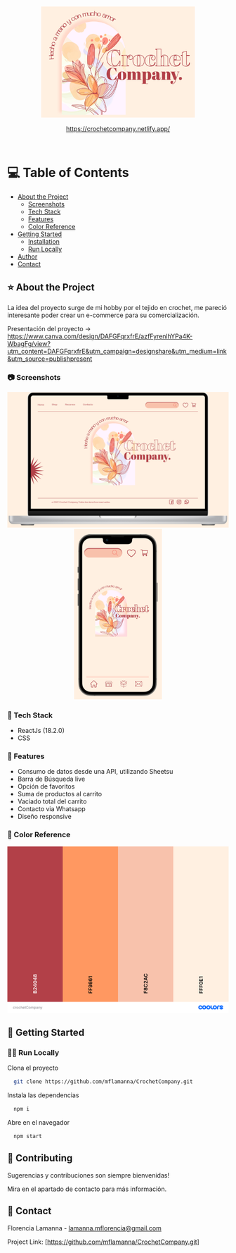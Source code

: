 <div align="center">

  <img src="./src/Assets/Img/readmeLogo.png" alt="logo" width="350" height="auto" />
  
  
  https://crochetcompany.netlify.app/
  
  
  </div>

<br />

<!-- Table of Contents -->
# 💻 Table of Contents

- [About the Project](#star2-about-the-project)
  * [Screenshots](#camera-screenshots)
  * [Tech Stack](#space_invader-tech-stack)
  * [Features](#dart-features)
  * [Color Reference](#art-color-reference)
- [Getting Started](#toolbox-getting-started)
  * [Installation](#gear-installation)
  * [Run Locally](#running-run-locally)
- [Author](#wave-contributing)
- [Contact](#contact)

  

<!-- About the Project -->
## ⭐ About the Project
La idea del proyecto surge de mi hobby por el tejido en crochet, me pareció interesante poder crear un e-commerce para su comercialización.

Presentación del proyecto -> https://www.canva.com/design/DAFGFqrxfrE/azfFyrenlhYPa4K-WbagFg/view?utm_content=DAFGFqrxfrE&utm_campaign=designshare&utm_medium=link&utm_source=publishpresent

<!-- Screenshots -->
### 📷 Screenshots

<div align="center"> 
  <img src="./src/Assets/Img/figmaOrdenador.png" alt="screenshot" />
  <br>
  <img src="./src/Assets/Img/figmaMovil.png" width="200" alt="screenshot" />
</div>


<!-- TechStack -->
### 👾 Tech Stack

- ReactJs (18.2.0)
- CSS 

<!-- Features -->
### 🎯 Features

- Consumo de datos desde una API, utilizando Sheetsu
- Barra de Búsqueda live
- Opción de favoritos
- Suma de productos al carrito
- Vaciado total del carrito
- Contacto via Whatsapp
- Diseño responsive

<!-- Color Reference -->
### 🎨 Color Reference


<img src="./src/Assets/Img/palette.png" alt="screenshot" />


<!-- Getting Started -->
## 	🧰 Getting Started

<!-- Run Locally -->
### 🏃‍♀️ Run Locally

Clona el proyecto

```bash
  git clone https://github.com/mflamanna/CrochetCompany.git
```
Instala las dependencias

```bash
  npm i
```

Abre en el navegador

```bash
  npm start
```

<!-- Contributing -->
## 👋 Contributing

Sugerencias y contribuciones son siempre bienvenidas!

Mira en el apartado de contacto para más información.


<!-- Contact -->
## 🤝 Contact

Florencia Lamanna - lamanna.mflorencia@gmail.com

Project Link: [https://github.com/mflamanna/CrochetCompany.git]